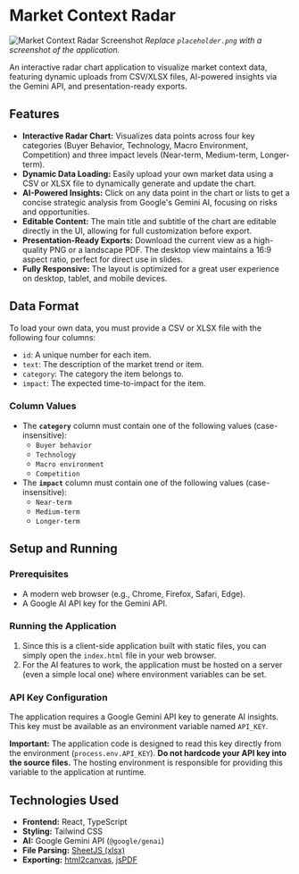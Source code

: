 # Market Context Radar

![Market Context Radar Screenshot](placeholder.png "Market Context Radar Application")
*Replace `placeholder.png` with a screenshot of the application.*

An interactive radar chart application to visualize market context data, featuring dynamic uploads from CSV/XLSX files, AI-powered insights via the Gemini API, and presentation-ready exports.

## Features

-   **Interactive Radar Chart:** Visualizes data points across four key categories (Buyer Behavior, Technology, Macro Environment, Competition) and three impact levels (Near-term, Medium-term, Longer-term).
-   **Dynamic Data Loading:** Easily upload your own market data using a CSV or XLSX file to dynamically generate and update the chart.
-   **AI-Powered Insights:** Click on any data point in the chart or lists to get a concise strategic analysis from Google's Gemini AI, focusing on risks and opportunities.
-   **Editable Content:** The main title and subtitle of the chart are editable directly in the UI, allowing for full customization before export.
-   **Presentation-Ready Exports:** Download the current view as a high-quality PNG or a landscape PDF. The desktop view maintains a 16:9 aspect ratio, perfect for direct use in slides.
-   **Fully Responsive:** The layout is optimized for a great user experience on desktop, tablet, and mobile devices.

## Data Format

To load your own data, you must provide a CSV or XLSX file with the following four columns:

-   `id`: A unique number for each item.
-   `text`: The description of the market trend or item.
-   `category`: The category the item belongs to.
-   `impact`: The expected time-to-impact for the item.

### Column Values

-   The **`category`** column must contain one of the following values (case-insensitive):
    -   `Buyer behavior`
    -   `Technology`
    -   `Macro environment`
    -   `Competition`
-   The **`impact`** column must contain one of the following values (case-insensitive):
    -   `Near-term`
    -   `Medium-term`
    -   `Longer-term`

## Setup and Running

### Prerequisites

-   A modern web browser (e.g., Chrome, Firefox, Safari, Edge).
-   A Google AI API key for the Gemini API.

### Running the Application

1.  Since this is a client-side application built with static files, you can simply open the `index.html` file in your web browser.
2.  For the AI features to work, the application must be hosted on a server (even a simple local one) where environment variables can be set.

### API Key Configuration

The application requires a Google Gemini API key to generate AI insights. This key must be available as an environment variable named `API_KEY`.

**Important:** The application code is designed to read this key directly from the environment (`process.env.API_KEY`). **Do not hardcode your API key into the source files.** The hosting environment is responsible for providing this variable to the application at runtime.

## Technologies Used

-   **Frontend:** React, TypeScript
-   **Styling:** Tailwind CSS
-   **AI:** Google Gemini API (`@google/genai`)
-   **File Parsing:** [SheetJS (xlsx)](https://sheetjs.com/)
-   **Exporting:** [html2canvas](https://html2canvas.hertzen.com/), [jsPDF](https://github.com/parallax/jsPDF)
